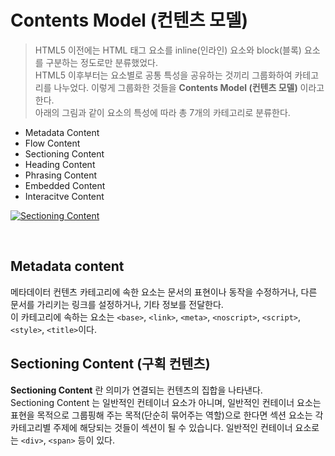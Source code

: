 # Contents Model (컨텐츠 모델)

> HTML5 이전에는 HTML 태그 요소를 inline(인라인) 요소와 block(블록) 요소를 구분하는 정도로만 분류했었다.<br>
> HTML5 이후부터는 요소별로 공통 특성을 공유하는 것끼리 그룹화하여 카테고리를 나누었다. 이렇게 그룹화한 것들을 **Contents Model (컨텐츠 모델)** 이라고 한다.<br>
> 아래의 그림과 같이 요소의 특성에 따라 총 7개의 카테고리로 분류한다.

- Metadata Content
- Flow Content
- Sectioning Content
- Heading Content
- Phrasing Content
- Embedded Content
- Interacitve Content

[![Sectioning Content](https://developer.mozilla.org/en-US/docs/Web/Guide/HTML/Content_categories/content_categories_venn.png)](https://developer.mozilla.org/en-US/docs/Web/Guide/HTML/Content_categories)

<br>

## Metadata content

메타데이터 컨텐츠 카테고리에 속한 요소는 문서의 표현이나 동작을 수정하거나, 다른 문서를 가리키는 링크를 설정하거나, 기타 정보를 전달한다.<br>
이 카테고리에 속하는 요소는 `<base>`, `<link>`, `<meta>`, `<noscript>`, `<script>`, `<style>`, `<title>`이다.

## Sectioning Content (구획 컨텐츠)

**Sectioning Content** 란 의미가 연결되는 컨텐츠의 집합을 나타낸다.<br>
Sectioning Content 는 일반적인 컨테이너 요소가 아니며, 일반적인 컨테이너 요소는 표현을 목적으로 그룹핑해 주는 목적(단순히 묶어주는 역할)으로 한다면 섹션 요소는 각 카테고리별 주제에 해당되는 것들이 섹션이 될 수 있습니다. 일반적인 컨테이너 요소로는 `<div>`, `<span>` 등이 있다.
